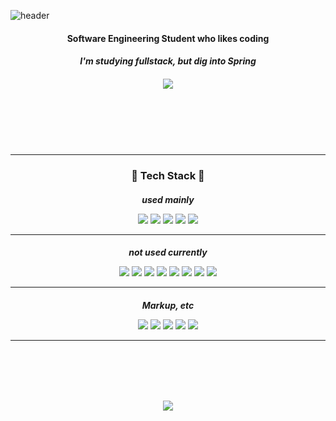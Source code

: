 ![header](https://capsule-render.vercel.app/api?type=waving&color=auto&height=300&section=header&text=kwon770&fontSize=90&fontColor=ffffff&animation=fadeIn&fontAlignY=38&desc=fullstack%20developer&descAlignY=51&descAlign=62)

<h4 align="center" style="margin-bottom: 1px"><b>Software Engineering Student who likes coding</b></h4>
<h5 align="center" style="margin-bottom: 1px" >I'm studying fullstack, but dig into Spring</h5>
<h5 align="center"><link href="https://www.notion.so/sckwon770/My-Code-Wiki-d842bed9b8ac49d793c91c03e9f4418b"><img src="https://img.shields.io/badge/🗂Blog-My_CodeWiki-red?style=for-the-badge" /></link></h5>
<br/>
<br/>
<br/>
<br/>

---

<h3 align="center"><b>🤖 Tech Stack 🤖</b></h3>
<h5 align="center" style="margin-bottom: 1px">used mainly</h5>
<p align="center">
<img src="https://img.shields.io/badge/-C%2B%2B11-00599C?style=flat-square&t&logo=C%2B%2B&logoColor=FFFFFF"/> <img src="https://img.shields.io/badge/-Java8-e74c3c?style=flat-square&t&logo=Java&logoColor=FFFFFF"/> <img src="https://img.shields.io/badge/-SpringBoot-55efc4?style=flat-square&t&logo=Spring&logoColor=FFFFFF" /> <img src="https://img.shields.io/badge/-JavaScriptES6-F7DF1E?style=flat-square&t&logo=JavaScript&logoColor=FFFFFF" /> <img src="https://img.shields.io/badge/-React-74b9ff?style=flat-square&t&logo=React&logoColor=FFFFFF" />
</p>

---

<h5 align="center" style="margin-bottom: 1px">not used currently</h5>    
<p align="center">
<img src="https://img.shields.io/badge/-C-A8B9CC?style=flat-square&t&logo=C&logoColor=FFFFFF" /> <img src="https://img.shields.io/badge/-C%237.2-9b59b6?style=flat-square&t&logo=C-Sharp&logoColor=FFFFFF" /> <img src="https://img.shields.io/badge/-DotNet-5C2D91?style=flat-square&t&logo=.Net&logoColor=FFFFFF" /> <img src="https://img.shields.io/badge/-Python3-3776AB?style=flat-square&t&logo=Python&logoColor=FFFFFF" /> <img src="https://img.shields.io/badge/-Kotlin-e67e22?style=flat-square&t&logo=Kotlin&logoColor=FFFFFF"/> <img src="https://img.shields.io/badge/-Typescript-00599C?style=flat-square&t&logo=Typescript&logoColor=FFFFFF" /> <img src="https://img.shields.io/badge/-GraphQL-E10098?style=flat-square&t&logo=GraphQL&logoColor=FFFFFF" /> <img src="https://img.shields.io/badge/-NodeJs-339933?style=flat-square&t&logo=node.js&logoColor=FFFFFF" />
</p>

---

<h5 align="center" style="margin-bottom:1px">Markup, etc</h5>
<p align="center">
<img src="https://img.shields.io/badge/-HTML5-E34F26?style=flat-square&t&logo=HTML5&logoColor=FFFFFF" /> <img src="https://img.shields.io/badge/-CSS3-1572B6?style=flat-square&t&logo=CSS3&logoColor=FFFFFF" /> <img src="https://img.shields.io/badge/-Styled--Components-DB7093?style=flat-square&t&logo=styled-components&logoColor=FFFFFF" /> <img src="https://img.shields.io/badge/-Markdown-000000?style=flat-square&t&logo=Markdown&logoColor=FFFFFF" /> <img src="https://img.shields.io/badge/-XML-000000?style=flat-square&t" />
</p>

---

<br/>
<br/>
<br/>
<br/>
<p align="center">
<img src="https://github-readme-stats.vercel.app/api?username=Kwon770&show_icons=true&theme=radical" />
</p>
<br />
